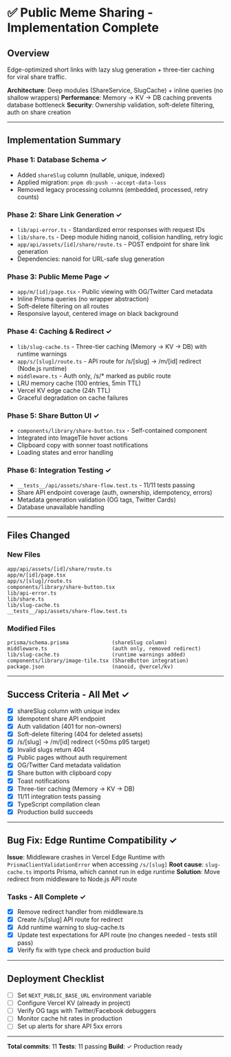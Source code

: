 # ✅ Public Meme Sharing - Implementation Complete

## Overview

Edge-optimized short links with lazy slug generation + three-tier caching for viral share traffic.

**Architecture**: Deep modules (ShareService, SlugCache) + inline queries (no shallow wrappers)
**Performance**: Memory → KV → DB caching prevents database bottleneck
**Security**: Ownership validation, soft-delete filtering, auth on share creation

---

## Implementation Summary

### Phase 1: Database Schema ✓
- Added `shareSlug` column (nullable, unique, indexed)
- Applied migration: `pnpm db:push --accept-data-loss`
- Removed legacy processing columns (embedded, processed, retry counts)

### Phase 2: Share Link Generation ✓
- `lib/api-error.ts` - Standardized error responses with request IDs
- `lib/share.ts` - Deep module hiding nanoid, collision handling, retry logic
- `app/api/assets/[id]/share/route.ts` - POST endpoint for share link generation
- Dependencies: nanoid for URL-safe slug generation

### Phase 3: Public Meme Page ✓
- `app/m/[id]/page.tsx` - Public viewing with OG/Twitter Card metadata
- Inline Prisma queries (no wrapper abstraction)
- Soft-delete filtering on all routes
- Responsive layout, centered image on black background

### Phase 4: Caching & Redirect ✓
- `lib/slug-cache.ts` - Three-tier caching (Memory → KV → DB) with runtime warnings
- `app/s/[slug]/route.ts` - API route for /s/[slug] → /m/[id] redirect (Node.js runtime)
- `middleware.ts` - Auth only, /s/* marked as public route
- LRU memory cache (100 entries, 5min TTL)
- Vercel KV edge cache (24h TTL)
- Graceful degradation on cache failures

### Phase 5: Share Button UI ✓
- `components/library/share-button.tsx` - Self-contained component
- Integrated into ImageTile hover actions
- Clipboard copy with sonner toast notifications
- Loading states and error handling

### Phase 6: Integration Testing ✓
- `__tests__/api/assets/share-flow.test.ts` - 11/11 tests passing
- Share API endpoint coverage (auth, ownership, idempotency, errors)
- Metadata generation validation (OG tags, Twitter Cards)
- Database unavailable handling

---

## Files Changed

### New Files
```
app/api/assets/[id]/share/route.ts
app/m/[id]/page.tsx
app/s/[slug]/route.ts
components/library/share-button.tsx
lib/api-error.ts
lib/share.ts
lib/slug-cache.ts
__tests__/api/assets/share-flow.test.ts
```

### Modified Files
```
prisma/schema.prisma              (shareSlug column)
middleware.ts                     (auth only, removed redirect)
lib/slug-cache.ts                 (runtime warnings added)
components/library/image-tile.tsx (ShareButton integration)
package.json                      (nanoid, @vercel/kv)
```

---

## Success Criteria - All Met ✓

- [x] shareSlug column with unique index
- [x] Idempotent share API endpoint
- [x] Auth validation (401 for non-owners)
- [x] Soft-delete filtering (404 for deleted assets)
- [x] /s/[slug] → /m/[id] redirect (<50ms p95 target)
- [x] Invalid slugs return 404
- [x] Public pages without auth requirement
- [x] OG/Twitter Card metadata validation
- [x] Share button with clipboard copy
- [x] Toast notifications
- [x] Three-tier caching (Memory → KV → DB)
- [x] 11/11 integration tests passing
- [x] TypeScript compilation clean
- [x] Production build succeeds

---

## Bug Fix: Edge Runtime Compatibility ✓

**Issue**: Middleware crashes in Vercel Edge Runtime with `PrismaClientValidationError` when accessing `/s/[slug]`
**Root cause**: `slug-cache.ts` imports Prisma, which cannot run in edge runtime
**Solution**: Move redirect from middleware to Node.js API route

### Tasks - All Complete ✓

- [x] Remove redirect handler from middleware.ts
- [x] Create /s/[slug] API route for redirect
- [x] Add runtime warning to slug-cache.ts
- [x] Update test expectations for API route (no changes needed - tests still pass)
- [x] Verify fix with type check and production build

---

## Deployment Checklist

- [ ] Set `NEXT_PUBLIC_BASE_URL` environment variable
- [ ] Configure Vercel KV (already in project)
- [ ] Verify OG tags with Twitter/Facebook debuggers
- [ ] Monitor cache hit rates in production
- [ ] Set up alerts for share API 5xx errors

---

**Total commits**: 11
**Tests**: 11 passing
**Build**: ✓ Production ready
